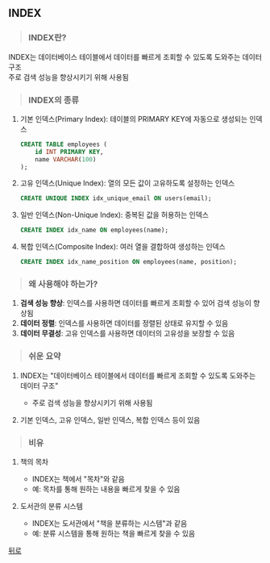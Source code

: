 ## INDEX
> ### INDEX란?
INDEX는 데이터베이스 테이블에서 데이터를 빠르게 조회할 수 있도록 도와주는 데이터 구조</br>
주로 검색 성능을 향상시키기 위해 사용됨

> ### INDEX의 종류
1. 기본 인덱스(Primary Index): 테이블의 PRIMARY KEY에 자동으로 생성되는 인덱스
    ```sql
    CREATE TABLE employees (
        id INT PRIMARY KEY,
        name VARCHAR(100)
    );
    ```

2. 고유 인덱스(Unique Index): 열의 모든 값이 고유하도록 설정하는 인덱스
    ```sql
    CREATE UNIQUE INDEX idx_unique_email ON users(email);
    ```

3. 일반 인덱스(Non-Unique Index): 중복된 값을 허용하는 인덱스
    ```sql
    CREATE INDEX idx_name ON employees(name);
    ```

4. 복합 인덱스(Composite Index): 여러 열을 결합하여 생성하는 인덱스
    ```sql
    CREATE INDEX idx_name_position ON employees(name, position);
    ```

> ### 왜 사용해야 하는가?
1. **검색 성능 향상**: 인덱스를 사용하면 데이터를 빠르게 조회할 수 있어 검색 성능이 향상됨
2. **데이터 정렬**: 인덱스를 사용하면 데이터를 정렬된 상태로 유지할 수 있음
3. **데이터 무결성**: 고유 인덱스를 사용하면 데이터의 고유성을 보장할 수 있음

> ### 쉬운 요약
1. INDEX는 "데이터베이스 테이블에서 데이터를 빠르게 조회할 수 있도록 도와주는 데이터 구조"
    - 주로 검색 성능을 향상시키기 위해 사용됨

2. 기본 인덱스, 고유 인덱스, 일반 인덱스, 복합 인덱스 등이 있음

> ### 비유
1. 책의 목차
    - INDEX는 책에서 "목차"와 같음
    - 예: 목차를 통해 원하는 내용을 빠르게 찾을 수 있음

2. 도서관의 분류 시스템
    - INDEX는 도서관에서 "책을 분류하는 시스템"과 같음
    - 예: 분류 시스템을 통해 원하는 책을 빠르게 찾을 수 있음

[뒤로](mysql.md)
